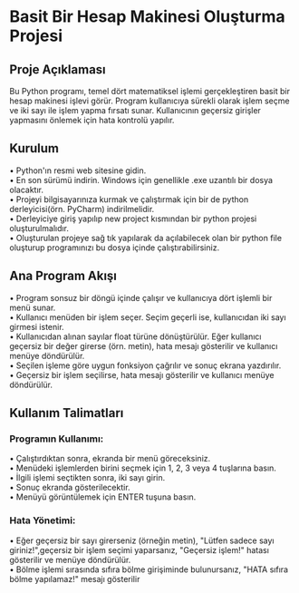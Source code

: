 # Basit Bir Hesap Makinesi Oluşturma Projesi
## Proje Açıklaması
Bu Python programı, temel dört matematiksel işlemi gerçekleştiren basit bir hesap makinesi işlevi görür. Program kullanıcıya sürekli olarak işlem seçme ve iki sayı ile işlem yapma fırsatı sunar. Kullanıcının geçersiz girişler yapmasını önlemek için hata kontrolü yapılır.
## Kurulum
• Python'ın resmi web sitesine gidin.<br/>
• En son sürümü indirin. Windows için genellikle .exe uzantılı bir dosya olacaktır.<br/>
• Projeyi bilgisayarınıza kurmak ve çalıştırmak için bir de python derleyicisi(örn. PyCharm) indirilmelidir.<br/>
• Derleyiciye giriş yapılıp new project kısmından bir python projesi oluşturulmalıdır.<br/>
• Oluşturulan projeye sağ tık yapılarak da açılabilecek olan bir python file oluşturup programınızı bu dosya içinde çalıştırabilirsiniz.

## Ana Program Akışı
• Program sonsuz bir döngü içinde çalışır ve kullanıcıya dört işlemli bir menü sunar.<br/>
• Kullanıcı menüden bir işlem seçer. Seçim geçerli ise, kullanıcıdan iki sayı girmesi istenir.<br/>
• Kullanıcıdan alınan sayılar float türüne dönüştürülür. Eğer kullanıcı geçersiz bir değer girerse (örn. metin), hata mesajı gösterilir ve kullanıcı menüye döndürülür.<br/>
• Seçilen işleme göre uygun fonksiyon çağrılır ve sonuç ekrana yazdırılır.<br/>
• Geçersiz bir işlem seçilirse, hata mesajı gösterilir ve kullanıcı menüye döndürülür.<br/>
## Kullanım Talimatları
### Programın Kullanımı:<br/>
• Çalıştırdıktan sonra, ekranda bir menü göreceksiniz.<br/>
• Menüdeki işlemlerden birini seçmek için 1, 2, 3 veya 4 tuşlarına basın.<br/>
• İlgili işlemi seçtikten sonra, iki sayı girin.<br/>
• Sonuç ekranda gösterilecektir.<br/>
• Menüyü görüntülemek için ENTER tuşuna basın.<br/>
### Hata Yönetimi:<br/>
• Eğer geçersiz bir sayı girerseniz (örneğin metin), "Lütfen sadece sayı giriniz!",geçersiz bir işlem seçimi yaparsanız, "Geçersiz işlem!" hatası gösterilir ve menüye döndürülür.<br/>
• Bölme işlemi sırasında sıfıra bölme girişiminde bulunursanız, "HATA sıfıra bölme yapılamaz!" mesajı gösterilir<br/>
